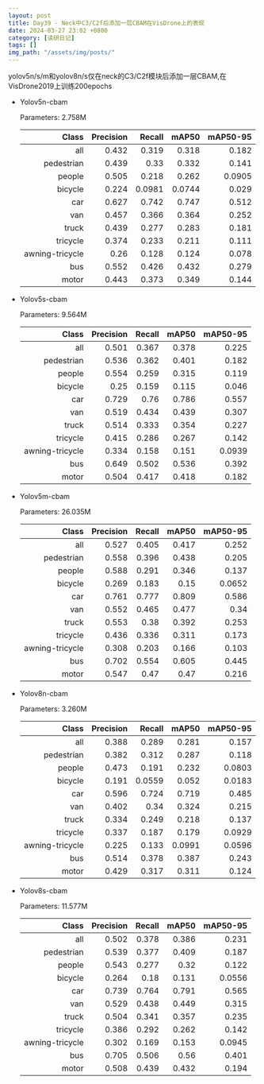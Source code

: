 ```yaml
---
layout: post
title: Day39 - Neck中C3/C2f后添加一层CBAM在VisDrone上的表现
date: 2024-03-27 23:02 +0800
category: [读研日记]
tags: []
img_path: "/assets/img/posts/"
---
```


yolov5n/s/m和yolov8n/s仅在neck的C3/C2f模块后添加一层CBAM,在VisDrone2019上训练200epochs

- Yolov5n-cbam

    Parameters: 2.758M

    |                Class|  Precision|     Recall|      mAP50|   mAP50-95|
    |                 ---:|       ---:|       ---:|       ---:|       ---:|
    |                  all|      0.432|      0.319|      0.318|      0.182|
    |           pedestrian|      0.439|       0.33|      0.332|      0.141|
    |               people|      0.505|      0.218|      0.262|     0.0905|
    |              bicycle|      0.224|     0.0981|     0.0744|      0.029|
    |                  car|      0.627|      0.742|      0.747|      0.512|
    |                  van|      0.457|      0.366|      0.364|      0.252|
    |                truck|      0.439|      0.277|      0.283|      0.181|
    |             tricycle|      0.374|      0.233|      0.211|      0.111|
    |      awning-tricycle|       0.26|      0.128|      0.124|      0.078|
    |                  bus|      0.552|      0.426|      0.432|      0.279|
    |                motor|      0.443|      0.373|      0.349|      0.144|

- Yolov5s-cbam

    Parameters: 9.564M

    |                Class|  Precision|     Recall|      mAP50|   mAP50-95|
    |                 ---:|       ---:|       ---:|       ---:|       ---:|
    |                  all|      0.501|      0.367|      0.378|      0.225|
    |           pedestrian|      0.536|      0.362|      0.401|      0.182|
    |               people|      0.554|      0.259|      0.315|      0.119|
    |              bicycle|       0.25|      0.159|      0.115|      0.046|
    |                  car|      0.729|       0.76|      0.786|      0.557|
    |                  van|      0.519|      0.434|      0.439|      0.307|
    |                truck|      0.514|      0.333|      0.354|      0.227|
    |             tricycle|      0.415|      0.286|      0.267|      0.142|
    |      awning-tricycle|      0.334|      0.158|      0.151|     0.0939|
    |                  bus|      0.649|      0.502|      0.536|      0.392|
    |                motor|      0.504|      0.417|      0.418|      0.182|

- Yolov5m-cbam

    Parameters: 26.035M

    |                Class|  Precision|     Recall|      mAP50|   mAP50-95|
    |                 ---:|       ---:|       ---:|       ---:|       ---:|
    |                  all|      0.527|      0.405|      0.417|      0.252|
    |           pedestrian|      0.558|      0.396|      0.438|      0.205|
    |               people|      0.588|      0.291|      0.346|      0.137|
    |              bicycle|      0.269|      0.183|       0.15|     0.0652|
    |                  car|      0.761|      0.777|      0.809|      0.586|
    |                  van|      0.552|      0.465|      0.477|       0.34|
    |                truck|      0.553|       0.38|      0.392|      0.253|
    |             tricycle|      0.436|      0.336|      0.311|      0.173|
    |      awning-tricycle|      0.308|      0.203|      0.166|      0.103|
    |                  bus|      0.702|      0.554|      0.605|      0.445|
    |                motor|      0.547|       0.47|       0.47|      0.216|

- Yolov8n-cbam

    Parameters: 3.260M

    |                Class|  Precision|     Recall|      mAP50|   mAP50-95|
    |                 ---:|       ---:|       ---:|       ---:|       ---:|
    |                  all|      0.388|      0.289|      0.281|      0.157|
    |           pedestrian|      0.382|      0.312|      0.287|      0.118|
    |               people|      0.473|      0.191|      0.232|     0.0803|
    |              bicycle|      0.191|     0.0559|      0.052|     0.0183|
    |                  car|      0.596|      0.724|      0.719|      0.485|
    |                  van|      0.402|       0.34|      0.324|      0.215|
    |                truck|      0.334|      0.249|      0.218|      0.137|
    |             tricycle|      0.337|      0.187|      0.179|     0.0929|
    |      awning-tricycle|      0.225|      0.133|     0.0991|     0.0596|
    |                  bus|      0.514|      0.378|      0.387|      0.243|
    |                motor|      0.429|      0.317|      0.311|      0.124|

- Yolov8s-cbam

    Parameters: 11.577M

    |                Class|  Precision|     Recall|      mAP50|   mAP50-95|
    |                 ---:|       ---:|       ---:|       ---:|       ---:|
    |                  all|      0.502|      0.378|      0.386|      0.231|
    |           pedestrian|      0.539|      0.377|      0.409|      0.187|
    |               people|      0.543|      0.277|       0.32|      0.122|
    |              bicycle|      0.264|       0.18|      0.131|     0.0556|
    |                  car|      0.739|      0.764|      0.791|      0.565|
    |                  van|      0.529|      0.438|      0.449|      0.315|
    |                truck|      0.504|      0.341|      0.357|      0.235|
    |             tricycle|      0.386|      0.292|      0.262|      0.142|
    |      awning-tricycle|      0.302|      0.169|      0.153|     0.0945|
    |                  bus|      0.705|      0.506|       0.56|      0.401|
    |                motor|      0.508|      0.439|      0.432|      0.194|
